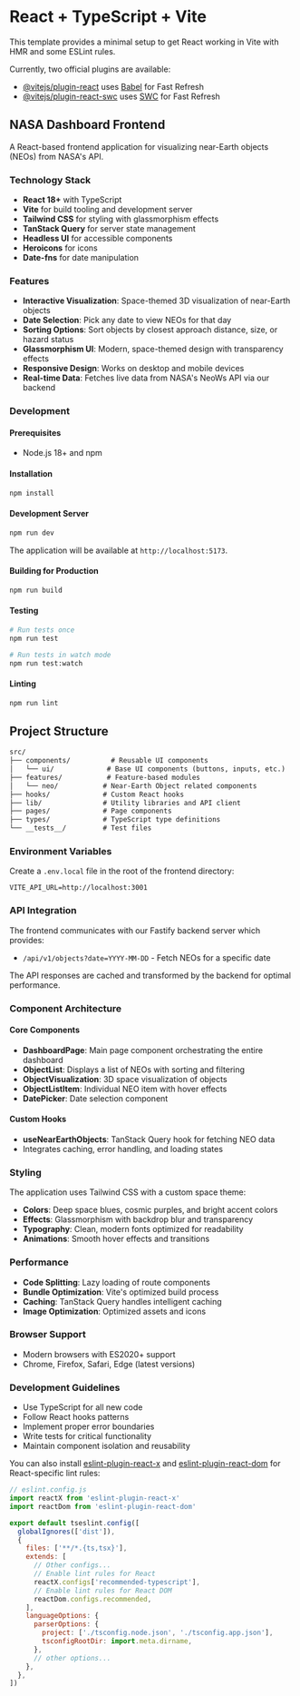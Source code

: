 # React + TypeScript + Vite

This template provides a minimal setup to get React working in Vite with HMR and some ESLint rules.

Currently, two official plugins are available:

- [@vitejs/plugin-react](https://github.com/vitejs/vite-plugin-react/blob/main/packages/plugin-react) uses [Babel](https://babeljs.io/) for Fast Refresh
- [@vitejs/plugin-react-swc](https://github.com/vitejs/vite-plugin-react/blob/main/packages/plugin-react-swc) uses [SWC](https://swc.rs/) for Fast Refresh

## NASA Dashboard Frontend

A React-based frontend application for visualizing near-Earth objects (NEOs) from NASA's API.

### Technology Stack

- **React 18+** with TypeScript
- **Vite** for build tooling and development server
- **Tailwind CSS** for styling with glassmorphism effects
- **TanStack Query** for server state management
- **Headless UI** for accessible components
- **Heroicons** for icons
- **Date-fns** for date manipulation

### Features

- **Interactive Visualization**: Space-themed 3D visualization of near-Earth objects
- **Date Selection**: Pick any date to view NEOs for that day
- **Sorting Options**: Sort objects by closest approach distance, size, or hazard status
- **Glassmorphism UI**: Modern, space-themed design with transparency effects
- **Responsive Design**: Works on desktop and mobile devices
- **Real-time Data**: Fetches live data from NASA's NeoWs API via our backend

### Development

#### Prerequisites

- Node.js 18+ and npm

#### Installation

```bash
npm install
```

#### Development Server

```bash
npm run dev
```

The application will be available at `http://localhost:5173`.

#### Building for Production

```bash
npm run build
```

#### Testing

```bash
# Run tests once
npm run test

# Run tests in watch mode
npm run test:watch
```

#### Linting

```bash
npm run lint
```

## Project Structure

```md
src/
├── components/          # Reusable UI components
│   └── ui/             # Base UI components (buttons, inputs, etc.)
├── features/           # Feature-based modules
│   └── neo/           # Near-Earth Object related components
├── hooks/             # Custom React hooks
├── lib/               # Utility libraries and API client
├── pages/             # Page components
├── types/             # TypeScript type definitions
└── __tests__/         # Test files
```

### Environment Variables

Create a `.env.local` file in the root of the frontend directory:

```env
VITE_API_URL=http://localhost:3001
```

### API Integration

The frontend communicates with our Fastify backend server which provides:

- `/api/v1/objects?date=YYYY-MM-DD` - Fetch NEOs for a specific date

The API responses are cached and transformed by the backend for optimal performance.

### Component Architecture

#### Core Components

- **DashboardPage**: Main page component orchestrating the entire dashboard
- **ObjectList**: Displays a list of NEOs with sorting and filtering
- **ObjectVisualization**: 3D space visualization of objects
- **ObjectListItem**: Individual NEO item with hover effects
- **DatePicker**: Date selection component

#### Custom Hooks

- **useNearEarthObjects**: TanStack Query hook for fetching NEO data
- Integrates caching, error handling, and loading states

### Styling

The application uses Tailwind CSS with a custom space theme:

- **Colors**: Deep space blues, cosmic purples, and bright accent colors
- **Effects**: Glassmorphism with backdrop blur and transparency
- **Typography**: Clean, modern fonts optimized for readability
- **Animations**: Smooth hover effects and transitions

### Performance

- **Code Splitting**: Lazy loading of route components
- **Bundle Optimization**: Vite's optimized build process
- **Caching**: TanStack Query handles intelligent caching
- **Image Optimization**: Optimized assets and icons

### Browser Support

- Modern browsers with ES2020+ support
- Chrome, Firefox, Safari, Edge (latest versions)

### Development Guidelines

- Use TypeScript for all new code
- Follow React hooks patterns
- Implement proper error boundaries
- Write tests for critical functionality
- Maintain component isolation and reusability

You can also install [eslint-plugin-react-x](https://github.com/Rel1cx/eslint-react/tree/main/packages/plugins/eslint-plugin-react-x) and [eslint-plugin-react-dom](https://github.com/Rel1cx/eslint-react/tree/main/packages/plugins/eslint-plugin-react-dom) for React-specific lint rules:

```js
// eslint.config.js
import reactX from 'eslint-plugin-react-x'
import reactDom from 'eslint-plugin-react-dom'

export default tseslint.config([
  globalIgnores(['dist']),
  {
    files: ['**/*.{ts,tsx}'],
    extends: [
      // Other configs...
      // Enable lint rules for React
      reactX.configs['recommended-typescript'],
      // Enable lint rules for React DOM
      reactDom.configs.recommended,
    ],
    languageOptions: {
      parserOptions: {
        project: ['./tsconfig.node.json', './tsconfig.app.json'],
        tsconfigRootDir: import.meta.dirname,
      },
      // other options...
    },
  },
])
```
